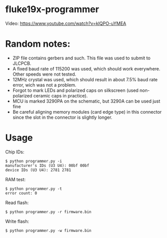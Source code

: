 # fluke19x-programmer

Video: https://www.youtube.com/watch?v=klQPO-uYMEA

# Random notes:
- ZIP file contains gerbers and such. This file was used to submit to JLCPCB.
- A fixed baud rate of 115200 was used, which should work everywhere. Other speeds were not tested.
- 12MHz crystal was used, which should result in about 7.5% baud rate error, wich was not a problem.
- Forgot to mark LEDs and polarized caps on silkscreen (used non-polarized ceramic caps in practice).
- MCU is marked 3290PA on the schematic, but 3290A can be used just fine
- Be careful aligning memory modules (card edge type) in this connector since the slot in the connector is slightly longer.

# Usage

Chip IDs:

	$ python programmer.py -i
	manufacturer's IDs (U3 U4): 00bf 00bf
	device IDs (U3 U4): 2781 2781

RAM test:

	$ python programmer.py -t
	error count: 0

Read flash:

	$ python programmer.py -r firmware.bin

Write flash:

	$ python programmer.py -w firmware.bin
